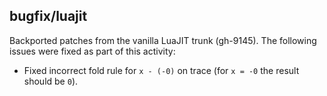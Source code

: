 ## bugfix/luajit

Backported patches from the vanilla LuaJIT trunk (gh-9145). The following issues
were fixed as part of this activity:

* Fixed incorrect fold rule for `x - (-0)` on trace (for `x = -0` the result
  should be `0`).
